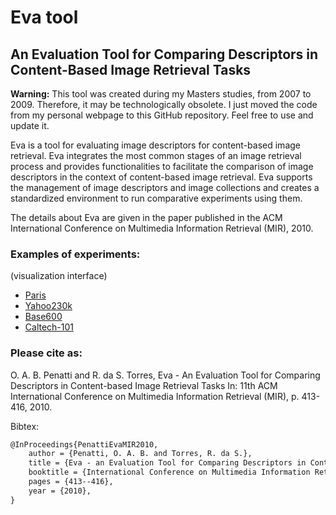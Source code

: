 # Eva tool
## An Evaluation Tool for Comparing Descriptors in Content-Based Image Retrieval Tasks

**Warning:** This tool was created during my Masters studies, from 2007 to 2009. Therefore, it may be technologically obsolete. I just moved the code from my personal webpage to this GitHub repository. Feel free to use and update it. 

Eva is a tool for evaluating image descriptors for content-based image retrieval. Eva integrates the most common stages of an image retrieval process and provides functionalities to facilitate the comparison of image descriptors in the context of content-based image retrieval. Eva supports the management of image descriptors and image collections and creates a standardized environment to run comparative experiments using them.

The details about Eva are given in the paper published in the ACM International Conference on Multimedia Information Retrieval (MIR), 2010.

### Examples of experiments:
(visualization interface)
- [Paris](http://www.recod.ic.unicamp.br/~otavio/eva/view_images_paris.php)
- [Yahoo230k](http://www.recod.ic.unicamp.br/~otavio/eva/view_images_yahoo230k.php)
- [Base600](http://www.recod.ic.unicamp.br/~otavio/eva/view_images_base600.php)
- [Caltech-101](http://www.recod.ic.unicamp.br/~otavio/eva/view_images_caltech101.php)


### Please cite as:
O. A. B. Penatti and R. da S. Torres, Eva - An Evaluation Tool for Comparing Descriptors in Content-based Image Retrieval Tasks
In: 11th ACM International Conference on Multimedia Information Retrieval (MIR), p. 413-416, 2010.

Bibtex:
```latex
@InProceedings{PenattiEvaMIR2010,
    author = {Penatti, O. A. B. and Torres, R. da S.},
    title = {Eva - an Evaluation Tool for Comparing Descriptors in Content-Based Image Retrieval Tasks},
    booktitle = {International Conference on Multimedia Information Retrieval},
    pages = {413--416},
    year = {2010},
}
```
